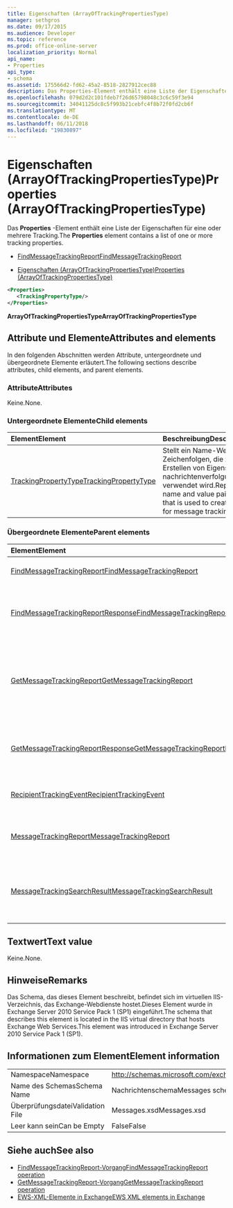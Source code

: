```yaml
---
title: Eigenschaften (ArrayOfTrackingPropertiesType)
manager: sethgros
ms.date: 09/17/2015
ms.audience: Developer
ms.topic: reference
ms.prod: office-online-server
localization_priority: Normal
api_name:
- Properties
api_type:
- schema
ms.assetid: 175566d2-fd62-45a2-8518-2827912cec88
description: Das Properties-Element enthält eine Liste der Eigenschaften für eine oder mehrere Tracking.
ms.openlocfilehash: 079d2d2c101fdeb7f26d65798048c3c6c59f3e94
ms.sourcegitcommit: 34041125dc8c5f993b21cebfc4f8b72f0fd2cb6f
ms.translationtype: MT
ms.contentlocale: de-DE
ms.lasthandoff: 06/11/2018
ms.locfileid: "19830897"
---
```

# <a name="properties-arrayoftrackingpropertiestype"></a><span data-ttu-id="a26dd-103">Eigenschaften (ArrayOfTrackingPropertiesType)</span><span class="sxs-lookup"><span data-stu-id="a26dd-103">Properties (ArrayOfTrackingPropertiesType)</span></span>

<span data-ttu-id="a26dd-104">Das **Properties** -Element enthält eine Liste der Eigenschaften für eine oder mehrere Tracking.</span><span class="sxs-lookup"><span data-stu-id="a26dd-104">The **Properties** element contains a list of one or more tracking properties.</span></span> 
  
- [<span data-ttu-id="a26dd-105">FindMessageTrackingReport</span><span class="sxs-lookup"><span data-stu-id="a26dd-105">FindMessageTrackingReport</span></span>](findmessagetrackingreport.md)
  
- [<span data-ttu-id="a26dd-106">Eigenschaften (ArrayOfTrackingPropertiesType)</span><span class="sxs-lookup"><span data-stu-id="a26dd-106">Properties (ArrayOfTrackingPropertiesType)</span></span>](properties-arrayoftrackingpropertiestype.md)
  
```xml
<Properties>
   <TrackingPropertyType/>
</Properties>
```

<span data-ttu-id="a26dd-107">**ArrayOfTrackingPropertiesType**</span><span class="sxs-lookup"><span data-stu-id="a26dd-107">**ArrayOfTrackingPropertiesType**</span></span>

## <a name="attributes-and-elements"></a><span data-ttu-id="a26dd-108">Attribute und Elemente</span><span class="sxs-lookup"><span data-stu-id="a26dd-108">Attributes and elements</span></span>

<span data-ttu-id="a26dd-109">In den folgenden Abschnitten werden Attribute, untergeordnete und übergeordnete Elemente erläutert.</span><span class="sxs-lookup"><span data-stu-id="a26dd-109">The following sections describe attributes, child elements, and parent elements.</span></span>
  
### <a name="attributes"></a><span data-ttu-id="a26dd-110">Attribute</span><span class="sxs-lookup"><span data-stu-id="a26dd-110">Attributes</span></span>

<span data-ttu-id="a26dd-111">Keine.</span><span class="sxs-lookup"><span data-stu-id="a26dd-111">None.</span></span>
  
### <a name="child-elements"></a><span data-ttu-id="a26dd-112">Untergeordnete Elemente</span><span class="sxs-lookup"><span data-stu-id="a26dd-112">Child elements</span></span>

|<span data-ttu-id="a26dd-113">**Element**</span><span class="sxs-lookup"><span data-stu-id="a26dd-113">**Element**</span></span>|<span data-ttu-id="a26dd-114">**Beschreibung**</span><span class="sxs-lookup"><span data-stu-id="a26dd-114">**Description**</span></span>|
|:-----|:-----|
|[<span data-ttu-id="a26dd-115">TrackingPropertyType</span><span class="sxs-lookup"><span data-stu-id="a26dd-115">TrackingPropertyType</span></span>](trackingpropertytype.md) <br/> |<span data-ttu-id="a26dd-116">Stellt ein Name-Wert-Paar von Zeichenfolgen, die zum Erstellen von Eigenschaften für nachrichtenverfolgungsberichte verwendet wird.</span><span class="sxs-lookup"><span data-stu-id="a26dd-116">Represents a name and value pair of strings that is used to create properties for message tracking reports.</span></span>  <br/> |
   
### <a name="parent-elements"></a><span data-ttu-id="a26dd-117">Übergeordnete Elemente</span><span class="sxs-lookup"><span data-stu-id="a26dd-117">Parent elements</span></span>

|<span data-ttu-id="a26dd-118">**Element**</span><span class="sxs-lookup"><span data-stu-id="a26dd-118">**Element**</span></span>|<span data-ttu-id="a26dd-119">**Beschreibung**</span><span class="sxs-lookup"><span data-stu-id="a26dd-119">**Description**</span></span>|
|:-----|:-----|
|[<span data-ttu-id="a26dd-120">FindMessageTrackingReport</span><span class="sxs-lookup"><span data-stu-id="a26dd-120">FindMessageTrackingReport</span></span>](findmessagetrackingreport.md) <br/> |<span data-ttu-id="a26dd-121">Gibt Kriterien für die Typen von Nachrichten suchen.</span><span class="sxs-lookup"><span data-stu-id="a26dd-121">Specifies criteria for the types of messages to find.</span></span>  <br/> |
|[<span data-ttu-id="a26dd-122">FindMessageTrackingReportResponse</span><span class="sxs-lookup"><span data-stu-id="a26dd-122">FindMessageTrackingReportResponse</span></span>](findmessagetrackingreportresponse.md) <br/> |<span data-ttu-id="a26dd-123">Enthält den Status und das Ergebnis einer einzelnen Anforderung [FindMessageTrackingReport Vorgang](findmessagetrackingreport-operation.md) .</span><span class="sxs-lookup"><span data-stu-id="a26dd-123">Contains the status and result of a single [FindMessageTrackingReport operation](findmessagetrackingreport-operation.md) request.</span></span>  <br/> |
|[<span data-ttu-id="a26dd-124">GetMessageTrackingReport</span><span class="sxs-lookup"><span data-stu-id="a26dd-124">GetMessageTrackingReport</span></span>](getmessagetrackingreport.md) <br/> |<span data-ttu-id="a26dd-125">Enthält die Anforderung für den [GetMessageTrackingReport Vorgang](getmessagetrackingreport-operation.md) zum Abrufen der vollständigen Nachricht Nachverfolgen der Bericht für den angegebenen ID.</span><span class="sxs-lookup"><span data-stu-id="a26dd-125">Contains the request for the [GetMessageTrackingReport operation](getmessagetrackingreport-operation.md) to retrieve the full message tracking report for the specified ID.</span></span>  <br/> |
|[<span data-ttu-id="a26dd-126">GetMessageTrackingReportResponse</span><span class="sxs-lookup"><span data-stu-id="a26dd-126">GetMessageTrackingReportResponse</span></span>](getmessagetrackingreportresponse.md) <br/> |<span data-ttu-id="a26dd-127">Enthält das Ergebnis einer einzelnen Anforderung [GetMessageTrackingReport Vorgang](getmessagetrackingreport-operation.md) .</span><span class="sxs-lookup"><span data-stu-id="a26dd-127">Contains the result of a single [GetMessageTrackingReport operation](getmessagetrackingreport-operation.md) request.</span></span>  <br/> |
|[<span data-ttu-id="a26dd-128">RecipientTrackingEvent</span><span class="sxs-lookup"><span data-stu-id="a26dd-128">RecipientTrackingEvent</span></span>](recipienttrackingevent.md) <br/> |<span data-ttu-id="a26dd-129">Enthält Informationen für ein einzelnes Ereignis für einen Empfänger.</span><span class="sxs-lookup"><span data-stu-id="a26dd-129">Contains information for a single event for a recipient.</span></span>  <br/> |
|[<span data-ttu-id="a26dd-130">MessageTrackingReport</span><span class="sxs-lookup"><span data-stu-id="a26dd-130">MessageTrackingReport</span></span>](messagetrackingreport.md) <br/> |<span data-ttu-id="a26dd-131">Enthält eine Nachricht, die in einem [GetMessageTrackingReport-Vorgang](getmessagetrackingreport-operation.md)zurückgegeben wird.</span><span class="sxs-lookup"><span data-stu-id="a26dd-131">Contains a single message that is returned in a [GetMessageTrackingReport operation](getmessagetrackingreport-operation.md).</span></span>  <br/> |
|[<span data-ttu-id="a26dd-132">MessageTrackingSearchResult</span><span class="sxs-lookup"><span data-stu-id="a26dd-132">MessageTrackingSearchResult</span></span>](messagetrackingsearchresult.md) <br/> |<span data-ttu-id="a26dd-133">Ein einzelnes Nachricht Ergebnis für ein [FindMessageTrackingReportResponse](findmessagetrackingreportresponse.md) -Element enthält.</span><span class="sxs-lookup"><span data-stu-id="a26dd-133">Contains a single message result for a [FindMessageTrackingReportResponse](findmessagetrackingreportresponse.md) element.</span></span>  <br/> |
   
## <a name="text-value"></a><span data-ttu-id="a26dd-134">Textwert</span><span class="sxs-lookup"><span data-stu-id="a26dd-134">Text value</span></span>

<span data-ttu-id="a26dd-135">Keine.</span><span class="sxs-lookup"><span data-stu-id="a26dd-135">None.</span></span>
  
## <a name="remarks"></a><span data-ttu-id="a26dd-136">Hinweise</span><span class="sxs-lookup"><span data-stu-id="a26dd-136">Remarks</span></span>

<span data-ttu-id="a26dd-137">Das Schema, das dieses Element beschreibt, befindet sich im virtuellen IIS-Verzeichnis, das Exchange-Webdienste hostet.Dieses Element wurde in Exchange Server 2010 Service Pack 1 (SP1) eingeführt.</span><span class="sxs-lookup"><span data-stu-id="a26dd-137">The schema that describes this element is located in the IIS virtual directory that hosts Exchange Web Services.This element was introduced in Exchange Server 2010 Service Pack 1 (SP1).</span></span>
  
## <a name="element-information"></a><span data-ttu-id="a26dd-138">Informationen zum Element</span><span class="sxs-lookup"><span data-stu-id="a26dd-138">Element information</span></span>

|||
|:-----|:-----|
|<span data-ttu-id="a26dd-139">Namespace</span><span class="sxs-lookup"><span data-stu-id="a26dd-139">Namespace</span></span>  <br/> |http://schemas.microsoft.com/exchange/services/2006/messages  <br/> |
|<span data-ttu-id="a26dd-140">Name des Schemas</span><span class="sxs-lookup"><span data-stu-id="a26dd-140">Schema Name</span></span>  <br/> |<span data-ttu-id="a26dd-141">Nachrichtenschema</span><span class="sxs-lookup"><span data-stu-id="a26dd-141">Messages schema</span></span>  <br/> |
|<span data-ttu-id="a26dd-142">Überprüfungsdatei</span><span class="sxs-lookup"><span data-stu-id="a26dd-142">Validation File</span></span>  <br/> |<span data-ttu-id="a26dd-143">Messages.xsd</span><span class="sxs-lookup"><span data-stu-id="a26dd-143">Messages.xsd</span></span>  <br/> |
|<span data-ttu-id="a26dd-144">Leer kann sein</span><span class="sxs-lookup"><span data-stu-id="a26dd-144">Can be Empty</span></span>  <br/> |<span data-ttu-id="a26dd-145">False</span><span class="sxs-lookup"><span data-stu-id="a26dd-145">False</span></span>  <br/> |
   
## <a name="see-also"></a><span data-ttu-id="a26dd-146">Siehe auch</span><span class="sxs-lookup"><span data-stu-id="a26dd-146">See also</span></span>

- [<span data-ttu-id="a26dd-147">FindMessageTrackingReport-Vorgang</span><span class="sxs-lookup"><span data-stu-id="a26dd-147">FindMessageTrackingReport operation</span></span>](findmessagetrackingreport-operation.md)
- [<span data-ttu-id="a26dd-148">GetMessageTrackingReport-Vorgang</span><span class="sxs-lookup"><span data-stu-id="a26dd-148">GetMessageTrackingReport operation</span></span>](getmessagetrackingreport-operation.md)
- [<span data-ttu-id="a26dd-149">EWS-XML-Elemente in Exchange</span><span class="sxs-lookup"><span data-stu-id="a26dd-149">EWS XML elements in Exchange</span></span>](ews-xml-elements-in-exchange.md)

